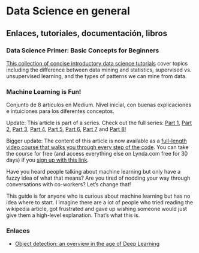 # Data Science en general

## Enlaces, tutoriales, documentación, libros

### Data Science Primer: Basic Concepts for Beginners

[This collection of concise introductory data science tutorials](http://www.kdnuggets.com/2017/08/data-science-primer-basic-concepts-for-beginners.html) cover topics including the difference between data mining and statistics, supervised vs. unsupervised learning, and the types of patterns we can mine from data.

### Machine Learning is Fun!

Conjunto de 8 artículos en Medium. Nivel inicial, con buenas explicaciones e intuiciones para los diferentes conceptos.

Update: This article is part of a series. Check out the full series: [Part 1](https://medium.com/@ageitgey/machine-learning-is-fun-80ea3ec3c471), [Part 2](https://medium.com/@ageitgey/machine-learning-is-fun-part-2-a26a10b68df3), [Part 3](https://medium.com/@ageitgey/machine-learning-is-fun-part-3-deep-learning-and-convolutional-neural-networks-f40359318721), [Part 4](https://medium.com/@ageitgey/machine-learning-is-fun-part-4-modern-face-recognition-with-deep-learning-c3cffc121d78), [Part 5](https://medium.com/@ageitgey/machine-learning-is-fun-part-5-language-translation-with-deep-learning-and-the-magic-of-sequences-2ace0acca0aa), [Part 6](https://medium.com/@ageitgey/machine-learning-is-fun-part-6-how-to-do-speech-recognition-with-deep-learning-28293c162f7a), [Part 7](https://medium.com/@ageitgey/abusing-generative-adversarial-networks-to-make-8-bit-pixel-art-e45d9b96cee7) and [Part 8!](https://medium.com/@ageitgey/machine-learning-is-fun-part-8-how-to-intentionally-trick-neural-networks-b55da32b7196)

Bigger update: The content of this article is now available as a [full-length video course that walks you through every step of the code](https://www.lynda.com/Data-Science-tutorials/Machine-Learning-Essential-Training-Value-Estimations/548594-2.html?lpk35=9149&utm_medium=ldc-partner&utm_source=CMPRC&utm_content=524&utm_campaign=CD20575&bid=524&aid=CD20575). You can take the course for free (and access everything else on Lynda.com free for 30 days) if you [sign up with this link](https://www.lynda.com/trial/AdamGeitgey).

Have you heard people talking about machine learning but only have a fuzzy idea of what that means? Are you tired of nodding your way through conversations with co-workers? Let’s change that!

This guide is for anyone who is curious about machine learning but has no idea where to start. I imagine there are a lot of people who tried reading the wikipedia article, got frustrated and gave up wishing someone would just give them a high-level explanation. That’s what this is.

### Enlaces

* [Object detection: an overview in the age of Deep Learning](https://tryolabs.com/blog/2017/08/30/object-detection-an-overview-in-the-age-of-deep-learning/)
